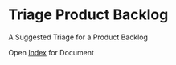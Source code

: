 # Triage Product Backlog

A Suggested Triage for a Product Backlog

Open [Index](index.html) for Document
